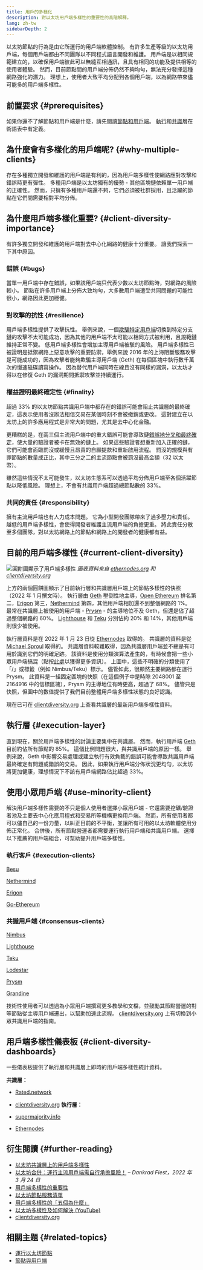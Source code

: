```yaml
---
title: 用戶的多樣化
description: 對以太坊用戶端多樣性的重要性的高階解釋。
lang: zh-tw
sidebarDepth: 2
---
```


以太坊節點的行為是由它所運行的用戶端軟體控制。 有許多生產等級的以太坊用戶端，每個用戶端都由不同團隊以不同程式語言開發和維護。 用戶端是以相同規範建立的，以確保用戶端彼此可以無縫互相通訊，且具有相同的功能及提供相等的使用者體驗。 然而，目前節點間的用戶端分佈仍然不夠均勻，無法充分發揮這種網路強化的潛力。 理想上，使用者大致平均分配到各個用戶端，以為網路帶來儘可能多的用戶端多樣性。

## 前置要求 {#prerequisites}

如果你還不了解節點和用戶端是什麼，請先閱讀[節點和用戶端](/developers/docs/nodes-and-clients/)。 [執行](/glossary/#execution-layer)和[共識](/glossary/#consensus-layer)層在術語表中有定義。

## 為什麼會有多樣化的用戶端呢? {#why-multiple-clients}

存在多種獨立開發和維護的用戶端是有利的，因為用戶端多樣性使網路應對攻擊和錯誤時更有彈性。 多種用戶端是以太坊獨有的優勢 - 其他區塊鏈依賴單一用戶端的正確性。 然而，只擁有多種用戶端還不夠，它們必須被社群採用，且活躍的節點在它們間需要相對平均分佈。

## 為什麼用戶端多樣化重要? {#client-diversity-importance}

有許多獨立開發和維護的用戶端對去中心化網路的健康十分重要。 讓我們探索一下其中原因。

### 錯誤 {#bugs}

當單一用戶端中存在錯誤，如果該用戶端只代表少數以太坊節點時，對網路的風險較小。 節點在許多用戶端上分佈大致均勻，大多數用戶端遭受共同問題的可能性很小，網路因此更加穩健。

### 對攻擊的抗性 {#resilience}

用戶端多樣性提供了攻擊抗性。 舉例來說，一個[欺騙特定用戶端](https://twitter.com/vdWijden/status/1437712249926393858)切換到特定分支鏈的攻擊不太可能成功，因為其他的用戶端不太可能以相同方式被利用，且規範鏈維持正常不變。 低用戶端多樣性會增加主導用戶端被駭的風險。 用戶端多樣性已被證明是抵禦網路上惡意攻擊的重要防禦，舉例來說 2016 年的上海阻斷服務攻擊是可能成功的，因為攻擊者能夠欺騙主導用戶端 (Geth) 在每個區塊中執行數千萬次的慢速磁碟讀寫操作。 因為替代用戶端同時在線且沒有同樣的漏洞，以太坊才得以在修復 Geth 的漏洞期間抵禦攻擊並持續運行。

### 權益證明最終確定性 {#finality}

超過 33% 的以太坊節點共識用戶端中都存在的錯誤可能會阻止共識層的最終確定，這表示使用者沒辦法相信交易在某個時刻不會被撤銷或更改。 這對建立在以太坊上的許多應用程式是非常大的問題，尤其是去中心化金融。

<Emoji text="🚨" className="me-4" /> 更糟糕的是，在兩三個主流用戶端中的重大錯誤可能會導致鏈<a href="https://www.symphonious.net/2021/09/23/what-happens-if-beacon-chain-consensus-fails/" target="_blank">錯誤地分叉和最終確定</a>，使大量的驗證者被卡在無效的鏈上。 如果這些驗證者想重新加入正確的鏈，它們可能會面臨罰沒或緩慢且昂貴的自願提款和重新啟用流程。 罰沒的規模與有罪節點的數量成正比，其中三分之二的主流節點會被罰沒最高金額（32 以太幣）。

雖然這些情況不太可能發生，以太坊生態系可以透過平均分佈用戶端至各個活躍節點以降低風險。 理想上，不會有共識用戶端超過總節點數的 33%。

### 共同的責任 {#responsibility}

擁有主流用戶端也有人力成本問題。 它為小型開發團隊帶來了過多壓力和責任。 越低的用戶端多樣性，會使得開發者維護主流用戶端的負擔更重。 將此責任分散至多個團隊，對以太坊網路上的節點和網路上的開發者的健康都有益。

## 目前的用戶端多樣性 {#current-client-diversity}

![圓餅圖顯示了用戶端多樣性](./client-diversity.png) _圖表資料來自 [ethernodes.org](https://ethernodes.org) 和 [ clientdiversity.org](https://clientdiversity.org/)_

上方的兩個圓餅圖顯示了目前執行層和共識層用戶端上的節點多樣性的快照（2022 年 1 月撰文時）。 執行層由 [Geth](https://geth.ethereum.org/) 壓倒性地主導，[Open Ethereum](https://openethereum.github.io/) 排名第二，[Erigon](https://github.com/ledgerwatch/erigon) 第三，[Nethermind](https://nethermind.io/) 第四，其他用戶端相加還不到整個網路的 1%。 最常在共識層上被使用的用戶端 - [Prysm](https://prysmaticlabs.com/#projects) - 的主導地位不及 Geth，但還是佔了超過整個網路的 60%。 [Lighthouse](https://lighthouse.sigmaprime.io/) 和 [Teku](https://consensys.net/knowledge-base/ethereum-2/teku/) 分別佔約 20% 和 14%，其他用戶端則很少被使用。

執行層資料是在 2022 年 1 月 23 日從 [Ethernodes](https://ethernodes.org) 取得的。 共識層的資料是從 [Michael Sproul](https://github.com/sigp/blockprint) 取得的。 共識層資料較難取得，因為共識層用戶端並不總是有可用於識別它們的明確足跡。 該資料是使用分類演算法產生的，有時候會把一些小眾用戶端搞混（點按[此處](https://twitter.com/sproulM_/status/1440512518242197516)以獲得更多資訊）。 上圖中，這些不明確的分類使用了「/」或標籤（例如 Nimbus/Teku）標示。 儘管如此，很顯然主要網路都在運行 Prysm。 此資料是一組固定區塊的快照（在這個例子中是時隙 2048001 至 2164916 中的信標區塊），Prysm 的主導地位有時更高，超過了 68%。 儘管只是快照，但圖中的數值提供了我們目前整體用戶端多樣性狀態的良好認識。

現在已可在 [clientdiversity.org](https://clientdiversity.org/) 上查看共識層的最新用戶端多樣性資料。

## 執行層 {#execution-layer}

直到現在，關於用戶端多樣性的討論主要集中在共識層。 然而，執行用戶端 [Geth](https://geth.ethereum.org) 目前約佔所有節點的 85%。 這個比例問題很大，與共識用戶端的原因一樣。 舉例來說，Geth 中影響交易處理或建立執行有效負載的錯誤可能會導致共識用戶端最終確定有問題或錯誤的交易。 因此，如果執行用戶端分佈狀況更均勻，以太坊將更加健康，理想情況下不該有用戶端網路佔比超過 33%。

## 使用小眾用戶端 {#use-minority-client}

解決用戶端多樣性需要的不只是個人使用者選擇小眾用戶端 - 它還需要挖礦/驗證者池及主要去中心化應用程式和交易所等機構更換用戶端。 然而，所有使用者都可以儘自己的一份力量，以糾正目前的不平衡，並讓所有可用的以太坊軟體使用分佈正常化。 合併後，所有節點營運者都需要運行執行用戶端和共識用戶端。 選擇以下推薦的用戶端組合，可幫助提升用戶端多樣性。

### 執行客戶 {#execution-clients}

[Besu](https://www.hyperledger.org/use/besu)

[Nethermind](https://downloads.nethermind.io/)

[Erigon](https://github.com/ledgerwatch/erigon)

[Go-Ethereum](https://geth.ethereum.org/)

### 共識用戶端 {#consensus-clients}

[Nimbus](https://nimbus.team/)

[Lighthouse](https://github.com/sigp/lighthouse)

[Teku](https://consensys.net/knowledge-base/ethereum-2/teku/)

[Lodestar](https://github.com/ChainSafe/lodestar)

[Prysm](https://docs.prylabs.network/docs/getting-started)

[Grandine](https://docs.grandine.io/)

技術性使用者可以透過為小眾用戶端撰寫更多教學和文檔，並鼓勵其節點營運的對等節點從主導用戶端遷出，以幫助加速此流程。 [clientdiversity.org](https://clientdiversity.org/) 上有切換到小眾共識用戶端的指南。

## 用戶端多樣性儀表板 {#client-diversity-dashboards}

一些儀表板提供了執行層和共識層上即時的用戶端多樣性統計資料。

**共識層：**

- [Rated.network](https://www.rated.network/)
- [clientdiversity.org](https://clientdiversity.org/) **執行層：**

- [supermajority.info](https://supermajority.info//)
- [Ethernodes](https://ethernodes.org/)

## 衍生閱讀 {#further-reading}

- [以太坊共識層上的用戶端多樣性](https://mirror.xyz/jmcook.eth/S7ONEka_0RgtKTZ3-dakPmAHQNPvuj15nh0YGKPFriA)
- [以太坊合併：運行主流用戶端需自行承擔風險！](https://dankradfeist.de/ethereum/2022/03/24/run-the-majority-client-at-your-own-peril.html) – _Dankrad Fiest，2022 年 3 月 24 日_
- [用戶端多樣性的重要性](https://our.status.im/the-importance-of-client-diversity/)
- [以太坊節點服務清單](https://ethereumnodes.com/)
- [用戶端多樣性的「五個為什麼」](https://notes.ethereum.org/@afhGjrKfTKmksTOtqhB9RQ/BJGj7uh08)
- [以太坊多樣性及如何解決 (YouTube)](https://www.youtube.com/watch?v=1hZgCaiqwfU)
- [clientdiversity.org](https://clientdiversity.org/)

## 相關主題 {#related-topics}

- [運行以太坊節點](/run-a-node/)
- [節點與用戶端](/developers/docs/nodes-and-clients/)
